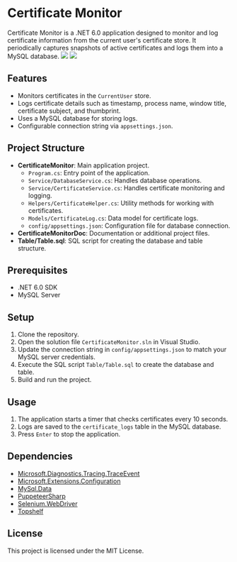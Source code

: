 # Certificate Monitor

Certificate Monitor is a .NET 6.0 application designed to monitor and log certificate information from the current user's certificate store. It periodically captures snapshots of active certificates and logs them into a MySQL database.
<img src="https://res.cloudinary.com/dj6ebo4as/image/upload/v1747813919/GithubProject/certiMonitor/ttcf7zjbgsjsronjuf7q.png"/>
<img src="https://res.cloudinary.com/dj6ebo4as/image/upload/v1747813919/GithubProject/certiMonitor/sdxcnpzcotm48ooiojb8.png"/>

## Features

- Monitors certificates in the `CurrentUser` store.
- Logs certificate details such as timestamp, process name, window title, certificate subject, and thumbprint.
- Uses a MySQL database for storing logs.
- Configurable connection string via `appsettings.json`.

## Project Structure

- **CertificateMonitor**: Main application project.
  - `Program.cs`: Entry point of the application.
  - `Service/DatabaseService.cs`: Handles database operations.
  - `Service/CertificateService.cs`: Handles certificate monitoring and logging.
  - `Helpers/CertificateHelper.cs`: Utility methods for working with certificates.
  - `Models/CertificateLog.cs`: Data model for certificate logs.
  - `config/appsettings.json`: Configuration file for database connection.
- **CertificateMonitorDoc**: Documentation or additional project files.
- **Table/Table.sql**: SQL script for creating the database and table structure.

## Prerequisites

- .NET 6.0 SDK
- MySQL Server

## Setup

1. Clone the repository.
2. Open the solution file `CertificateMonitor.sln` in Visual Studio.
3. Update the connection string in `config/appsettings.json` to match your MySQL server credentials.
4. Execute the SQL script `Table/Table.sql` to create the database and table.
5. Build and run the project.

## Usage

1. The application starts a timer that checks certificates every 10 seconds.
2. Logs are saved to the `certificate_logs` table in the MySQL database.
3. Press `Enter` to stop the application.

## Dependencies

- [Microsoft.Diagnostics.Tracing.TraceEvent](https://www.nuget.org/packages/Microsoft.Diagnostics.Tracing.TraceEvent)
- [Microsoft.Extensions.Configuration](https://www.nuget.org/packages/Microsoft.Extensions.Configuration)
- [MySql.Data](https://www.nuget.org/packages/MySql.Data)
- [PuppeteerSharp](https://www.nuget.org/packages/PuppeteerSharp)
- [Selenium.WebDriver](https://www.nuget.org/packages/Selenium.WebDriver)
- [Topshelf](https://www.nuget.org/packages/Topshelf)

## License

This project is licensed under the MIT License.
